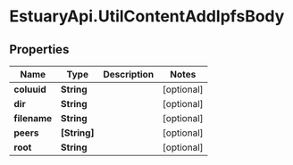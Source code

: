 # EstuaryApi.UtilContentAddIpfsBody

## Properties
Name | Type | Description | Notes
------------ | ------------- | ------------- | -------------
**coluuid** | **String** |  | [optional] 
**dir** | **String** |  | [optional] 
**filename** | **String** |  | [optional] 
**peers** | **[String]** |  | [optional] 
**root** | **String** |  | [optional] 
